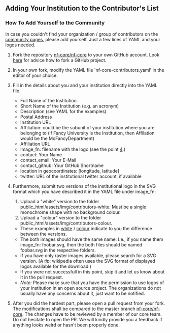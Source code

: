 
## Adding Your Institution to the Contributor's List
### How To Add Yourself to the Community


In case you couldn't find your organization / group of contributors on the [community pages](https://nf-co.re/community), please add yourself. Just a few lines of YAML and your logos needed.



1. Fork the repository [nf-core/nf-core](https://github.com/nf-core/nf-co.re) to your own GitHub account. Look [here](https://guides.github.com/activities/forking/) for advice how to fork a GitHub project.

2. In your own fork, modify the YAML file 'nf-core-contributors.yaml' in the editor of your choice.

3. Fill in the details about you and your institution directly into the YAML file.
    * Full Name of the Institution
    * Short Name of the Institution (e.g. an acronym)
    * Description (see YAML for the examples)
    * Postal Address
    * Institution URL
    * Affiliation: could be the subunit of your institution where you are belonging to (if Fancy University is the Institution, then Affilation would be the McFancyDepartment)
    * Affiliation URL
    * Image_fn: filename with the logo (see the point [4](#4).)
    * contact: Your Name
    * contact_email: Your E-Mail
    * contact_github: Your GitHub Shortname
    * location in geocoordinates: [longitude, latitude]
    * twitter: URL of the institutional twitter account, if available

4. Furthermore, submit two versions of the institutional logo in the SVG format which you have described it in the YAML file under image_fn:
    1. Upload a "white" version to the folder public_html/assets/img/contributors-white. Must be a single monochrome shape with no background colour.
    2. Upload a "colour" version to the folder public_html/assets/img/contributors-colour.

    * These examples in [white](https://github.com/nf-core/nf-co.re/tree/master/public_html/assets/img/contributors-white) / [colour](https://github.com/nf-core/nf-co.re/tree/master/public_html/assets/img/contributors-colour) indicate to you the difference between the versions.
    * The both images should have the same name. I.e., if you name them image_fn: foobar.svg, then the both files should be named foobar.svg in the respective folders.
    * If you have only raster images available, please search for a SVG version.
    (_A tip_: wikipedia often uses the SVG format of displayed logos available for the download.)
    * If you were not successfull in this point, skip it and let us know about it in the pull request.
    * _Note:_ Please make sure that you have the permission to use logos of your institution in an open source project. The organizations do not usually have any concerns about it, just want to be notified.

5. After you did the hardest part, please open a pull request from your fork. The modifications shall be compared to the master branch [nf-core/nf-core](https://github.com/nf-core/nf-co.re).
The changes have to be reviewed by a member of our core team. Do not hesitate to open the PR. We will kindly provide you a feedback if anything looks weird or hasn't been properly done.
